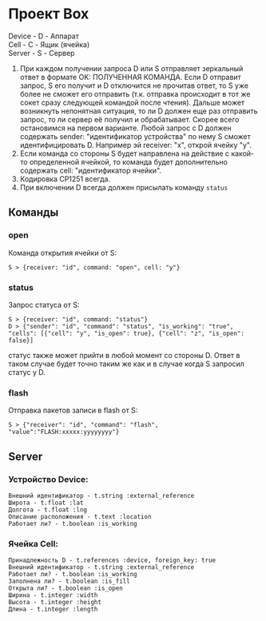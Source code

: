 # Проект Box

Device - D - Аппарат  
Cell - C - Ящик (ячейка)  
Server - S - Сервер  

 1. При каждом получении запроса D или S отправляет зеркальный ответ в формате OK: ПОЛУЧЕННАЯ КОМАНДА. 
Если D отправит запрос, S его получит и D отключится не прочитав ответ, то S уже более не сможет его отправить (т.к. отправка происходит в тот же сокет сразу следующей командой после чтения). Дальше может возникнуть непонятная ситуация, то ли D должен еще раз отправить запрос, то ли сервер её получил и обрабатывает. Скорее всего остановимся на первом варианте.
Любой запрос с D должен содержать sender: "идентификатор устройства" по нему S сможет идентифицировать D. Например эй receiver: "x", открой ячейку "y".
 2. Если команда со стороны S будет направлена на действие с какой-то определенной ячейкой, то команда будет дополнительно содержать cell: "идентификатор ячейки".
 3. Кодировка CP1251 всегда.
 4. При включении D всегда должен присылать команду `status`


## Команды

### open
Команда открытия ячейки от S:

    S > {receiver: "id", command: "open", cell: "y"}

### status
Запрос статуса от S:

    S > {receiver: "id", command: "status"}
    D > {"sender": "id", "command": "status", "is_working": "true", "cells": [{"cell": "y", "is_open": true}, {"cell": "z", "is_open": false}]

статус также может прийти в любой момент со стороны D. Ответ в таком случае будет точно таким же как и в случае когда S запросил статус у D.

### flash
Отправка пакетов записи в flash от S:

    S > {"receiver": "id", "command": "flash", "value":"FLASH:xxxxx:yyyyyyyy"}

## Server


### Устройство Device:
    Внешний идентификатор - t.string :external_reference
    Широта - t.float :lat
    Долгота - t.float :lng
    Описание расположения - t.text :location
    Работает ли? - t.boolean :is_working

### Ячейка Cell:
    Принадлежность D - t.references :device, foreign_key: true
    Внешний идентификатор - t.string :external_reference
    Работает ли? - t.boolean :is_working
    Заполнена ли? - t.boolean :is_fill
    Открыта ли? - t.boolean :is_open
    Ширина - t.integer :width
    Высота - t.integer :height
    Длина - t.integer :length
